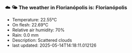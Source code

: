 ### ☁️ 🌤️  The weather in Florianópolis is: Florianópolis

- Temperature: 22.55°C
- On flesh: 22.69°C
- Relative air humidity: 70%
- Rain: 0.0 mm
- Description: Scattered clouds
- last updated: 2025-05-14T14:18:11.012126
